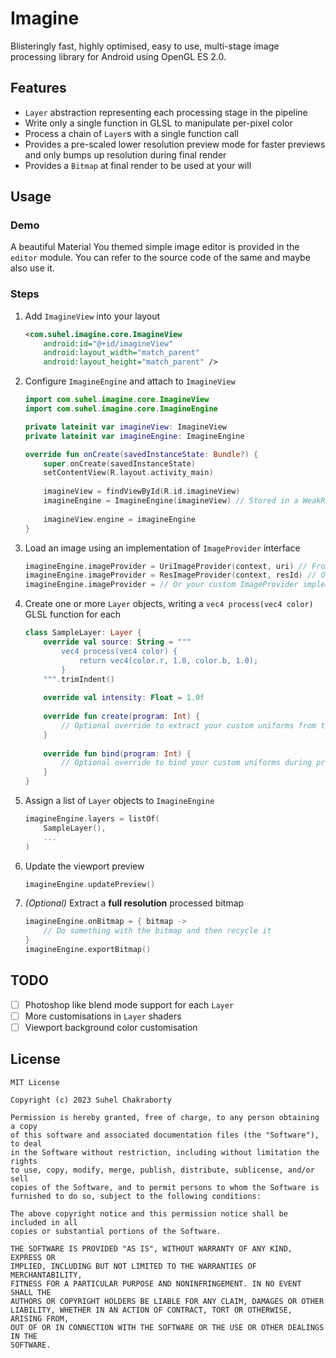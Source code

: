 # Imagine
Blisteringly fast, highly optimised, easy to use, multi-stage image processing library for Android using OpenGL ES 2.0.

## Features
- `Layer` abstraction representing each processing stage in the pipeline
- Write only a single function in GLSL to manipulate per-pixel color
- Process a chain of `Layer`s with a single function call
- Provides a pre-scaled lower resolution preview mode for faster previews and only bumps up resolution during final render
- Provides a `Bitmap` at final render to be used at your will

## Usage

### Demo
A beautiful Material You themed simple image editor is provided in the `editor` module. You can refer to the source code of the same and maybe also use it.

### Steps
1. Add `ImagineView` into your layout
	```xml
	<com.suhel.imagine.core.ImagineView
        android:id="@+id/imagineView"
        android:layout_width="match_parent"
        android:layout_height="match_parent" />
	```
2. Configure `ImagineEngine` and attach to `ImagineView`
	```kotlin
	import com.suhel.imagine.core.ImagineView
	import com.suhel.imagine.core.ImagineEngine
	
	private lateinit var imagineView: ImagineView
	private lateinit var imagineEngine: ImagineEngine
	
	override fun onCreate(savedInstanceState: Bundle?) {
        super.onCreate(savedInstanceState)
        setContentView(R.layout.activity_main)
	    
        imagineView = findViewById(R.id.imagineView)
        imagineEngine = ImagineEngine(imagineView) // Stored in a WeakReference internally
	    
        imagineView.engine = imagineEngine
	}
	```
3. Load an image using an implementation of `ImageProvider` interface
	```kotlin
	imagineEngine.imageProvider = UriImageProvider(context, uri) // From ContentResolver Uri
	imagineEngine.imageProvider = ResImageProvider(context, resId) // Or from a drawable res
	imagineEngine.imageProvider = // Or your custom ImageProvider implementation
	```
4. Create one or more `Layer` objects, writing a `vec4 process(vec4 color)` GLSL function for each
	```kotlin
	class SampleLayer: Layer {
        override val source: String = """
            vec4 process(vec4 color) {
                return vec4(color.r, 1.0, color.b, 1.0);
            }
        """.trimIndent()
		
        override val intensity: Float = 1.0f
		
        override fun create(program: Int) {
            // Optional override to extract your custom uniforms from the shader program
        }
		
        override fun bind(program: Int) {
            // Optional override to bind your custom uniforms during processing
        }
	}
	```
5. Assign a list of `Layer` objects to `ImagineEngine`
	```kotlin
	imagineEngine.layers = listOf(
        SampleLayer(),
        ...
	)
	```
6. Update the viewport preview
	```kotlin
	imagineEngine.updatePreview()
	```
7. _(Optional)_ Extract a **full resolution** processed bitmap
	```kotlin
	imagineEngine.onBitmap = { bitmap ->
        // Do something with the bitmap and then recycle it
	}
	imagineEngine.exportBitmap()
	```

## TODO
- [ ] Photoshop like blend mode support for each `Layer`
- [ ] More customisations in `Layer` shaders
- [ ] Viewport background color customisation

## License
```
MIT License

Copyright (c) 2023 Suhel Chakraborty

Permission is hereby granted, free of charge, to any person obtaining a copy
of this software and associated documentation files (the "Software"), to deal
in the Software without restriction, including without limitation the rights
to use, copy, modify, merge, publish, distribute, sublicense, and/or sell
copies of the Software, and to permit persons to whom the Software is
furnished to do so, subject to the following conditions:

The above copyright notice and this permission notice shall be included in all
copies or substantial portions of the Software.

THE SOFTWARE IS PROVIDED "AS IS", WITHOUT WARRANTY OF ANY KIND, EXPRESS OR
IMPLIED, INCLUDING BUT NOT LIMITED TO THE WARRANTIES OF MERCHANTABILITY,
FITNESS FOR A PARTICULAR PURPOSE AND NONINFRINGEMENT. IN NO EVENT SHALL THE
AUTHORS OR COPYRIGHT HOLDERS BE LIABLE FOR ANY CLAIM, DAMAGES OR OTHER
LIABILITY, WHETHER IN AN ACTION OF CONTRACT, TORT OR OTHERWISE, ARISING FROM,
OUT OF OR IN CONNECTION WITH THE SOFTWARE OR THE USE OR OTHER DEALINGS IN THE
SOFTWARE.
```
